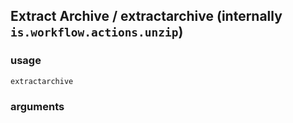 
## Extract Archive / extractarchive (internally `is.workflow.actions.unzip`)


### usage
`extractarchive `

### arguments

